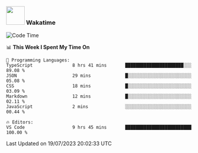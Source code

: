 ### <img src="https://media.giphy.com/media/VgCDAzcKvsR6OM0uWg/giphy.gif" width="50"> Wakatime

  <!--START_SECTION:waka-->
![Code Time](http://img.shields.io/badge/Code%20Time-1%2C425%20hrs%202%20mins-blue)

📊 **This Week I Spent My Time On** 

```text
💬 Programming Languages: 
TypeScript               8 hrs 41 mins       ██████████████████████░░░   89.08 % 
JSON                     29 mins             █░░░░░░░░░░░░░░░░░░░░░░░░   05.08 % 
CSS                      18 mins             █░░░░░░░░░░░░░░░░░░░░░░░░   03.09 % 
Markdown                 12 mins             █░░░░░░░░░░░░░░░░░░░░░░░░   02.11 % 
JavaScript               2 mins              ░░░░░░░░░░░░░░░░░░░░░░░░░   00.44 % 

🔥 Editors: 
VS Code                  9 hrs 45 mins       █████████████████████████   100.00 % 
```


 Last Updated on 19/07/2023 20:02:33 UTC
<!--END_SECTION:waka-->
